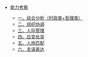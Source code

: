 <!-- _sidebar.md -->

* [能力考察](/docs/README.md)
  
  * [一、综合分析（时政类+哲理类）](/docs/一、综合分析（时政类+哲理类）.md) <!--注意这里是相对路径-->
  * [二、组织协调](/docs/二、组织协调.md)
  * [三、人际管理](/docs/三、人际管理.md)
  * [四、应变处突](/docs/四、应变处突.md)
  * [五、人岗匹配](/docs/五、人岗匹配.md)
  * [六、言语表达](/docs/六、言语表达.md)
  
  
